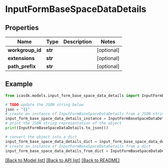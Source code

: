 # InputFormBaseSpaceDataDetails


## Properties

Name | Type | Description | Notes
------------ | ------------- | ------------- | -------------
**workgroup_id** | **str** |  | [optional] 
**extensions** | **str** |  | [optional] 
**path_prefix** | **str** |  | [optional] 

## Example

```python
from icasdk.models.input_form_base_space_data_details import InputFormBaseSpaceDataDetails

# TODO update the JSON string below
json = "{}"
# create an instance of InputFormBaseSpaceDataDetails from a JSON string
input_form_base_space_data_details_instance = InputFormBaseSpaceDataDetails.from_json(json)
# print the JSON string representation of the object
print(InputFormBaseSpaceDataDetails.to_json())

# convert the object into a dict
input_form_base_space_data_details_dict = input_form_base_space_data_details_instance.to_dict()
# create an instance of InputFormBaseSpaceDataDetails from a dict
input_form_base_space_data_details_from_dict = InputFormBaseSpaceDataDetails.from_dict(input_form_base_space_data_details_dict)
```
[[Back to Model list]](../README.md#documentation-for-models) [[Back to API list]](../README.md#documentation-for-api-endpoints) [[Back to README]](../README.md)


